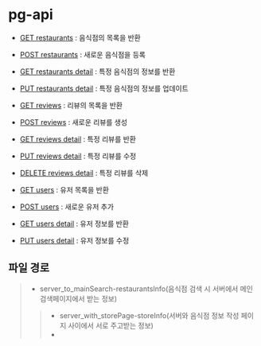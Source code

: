 # pg-api


- [GET restaurants](https://github.com/pgr-dev/review_app_api/blob/master/restaurants/GET-restaurants.md) : 음식점의 목록을 반환

- [POST restaurants](https://github.com/pgr-dev/review_app_api/blob/master/restaurants/POST-restaurants.md) : 새로운 음식점을 등록


- [GET restaurants detail](https://github.com/pgr-dev/review_app_api/blob/master/restaurants/%7Bid%7D/GET-restaurants_detail.md) : 특정 음식점의 정보를 반환
- [PUT restaurants detail](https://github.com/pgr-dev/review_app_api/blob/master/restaurants/%7Bid%7D/PUT-restaurants_detail.md) : 특정 음식점의 정보를 업데이트

- [GET reviews](https://github.com/pgr-dev/review_app_api/blob/master/reviews/GET-reviews.md) : 리뷰의 목록을 반환
- [POST reviews](https://github.com/pgr-dev/review_app_api/blob/master/reviews/POST-reviews.md) : 새로운 리뷰를 생성

- [GET reviews detail](https://github.com/pgr-dev/review_app_api/blob/master/reviews/%7Bid%7D/GET-reviews_detail.md) : 특정 리뷰를 반환
- [PUT reviews detail](https://github.com/pgr-dev/review_app_api/blob/master/reviews/%7Bid%7D/PUT-reviews_detail.md) : 특정 리뷰를 수정
- [DELETE reviews detail](https://github.com/pgr-dev/review_app_api/blob/master/reviews/%7Bid%7D/DELETE-reviews_detail.md) : 특정 리뷰를 삭제

- [GET users](https://github.com/pgr-dev/review_app_api/blob/master/users/GET-users.md) : 유저 목록을 반환
- [POST users](https://github.com/pgr-dev/review_app_api/blob/master/users/POST-users.md) : 새로운 유저 추가

- [GET users detail](https://github.com/pgr-dev/review_app_api/blob/master/users/%7Bid%7D/GET-users_detail.md) : 유저 정보를 반환
- [PUT users detail](https://github.com/pgr-dev/review_app_api/blob/master/users/%7Bid%7D/PUT-users_detail.md) : 유저 정보를 수정


## 파일 경로


>- server_to_mainSearch-restaurantsInfo(음식점 검색 시 서버에서 메인검색페이지에서 받는 정보)
>>- server_with_storePage-storeInfo(서버와 음식점 정보 작성 페이지 사이에서 서로 주고받는 정보)
>>- 
